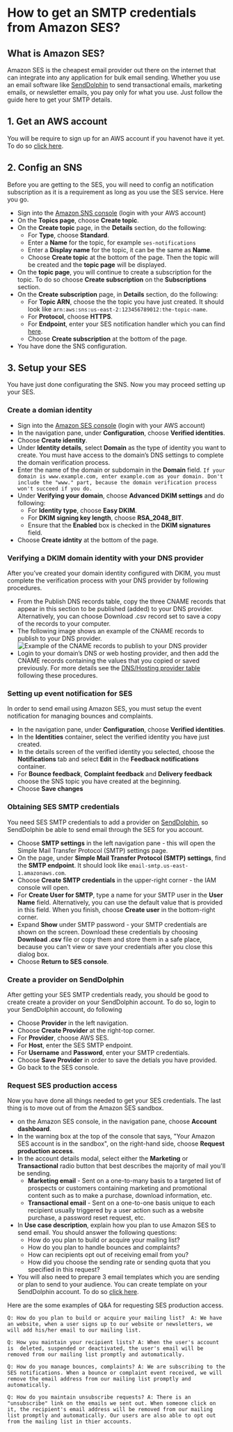 # How to get an SMTP credentials from Amazon SES?

## What is Amazon SES?

Amazon SES is the cheapest email provider out there on the internet that can integrate into any application for bulk email sending. Whether you use an email software like [SendDolphin](https://senddolphin.com) to send transactional emails, marketing emails, or newsletter emails, you pay only for what you use. Just follow the guide here to get your SMTP details.

## 1. Get an AWS account

You will be require to sign up for an AWS account if you havenot have it yet. To do so [click here](https://aws.com).

## 2. Config an SNS

Before you are getting to the SES, you will need to config an notification subscription as it is a requirement as long as you use the SES service. Here you go.

* Sign into the [Amazon SNS console](https://console.aws.amazon.com/sns/home) (login with your AWS account)
* On the **Topics page**, choose **Create topic**.
* On the **Create topic** page, in the **Details** section, do the following:
  * For **Type**, choose **Standard**.
  * Enter a **Name** for the topic, for example `ses-notifications`
  * Enter a **Display name** for the topic, it can be the same as **Name**.
  * Choose **Create topic** at the bottom of the page. Then the topic will be created and the **topic page** will be displayed.
* On the **topic page**, you will continue to create a subscription for the topic. To do so choose **Create subscription** on the **Subscriptions** section.
* On the **Create subscription** page, in **Details** section, do the following:
  * For **Topic ARN**, choose the the topic you have just created. It should look like `arn:aws:sns:us-east-2:123456789012:the-topic-name`.
  * For **Protocol**, choose **HTTPS**.
  * For **Endpoint**, enter your SES notification handler which you can find [here](https://senddolphin.com/my/send-mail/http-handlers).
  * Choose **Create subscription** at the bottom of the page.
* You have done the SNS configuration.

## 3. Setup your SES

You have just done configurating the SNS. Now you may proceed setting up your SES.

### Create a domian identity

* Sign into the [Amazon SES console](https://console.aws.amazon.com/ses/) (login with your AWS account)
* In the navigation pane, under **Configuration**, choose **Verified identities**.
* Choose **Create identity**.
* Under **Identity details**, select **Domain** as the type of identity you want to create. You must have access to the domain’s DNS settings to complete the domain verification process.
* Enter the name of the domain or subdomain in the **Domain** field. `
If your domain is www.example.com, enter example.com as your domain. Don't include the "www." part, because the domain verification process won't succeed if you do.
`
* Under **Verifying your domain**, choose **Advanced DKIM settings** and do following:
  * For **Identity type**, choose **Easy DKIM**.
  * For **DKIM signing key length**, choose **RSA_2048_BIT**.
  * Ensure that the **Enabled** box is checked in the **DKIM signatures** field.
* Choose **Create idntity** at the bottom of the page.

### Verifying a DKIM domain identity with your DNS provider

After you’ve created your domain identity configured with DKIM, you must complete the verification process with your DNS provider by following procedures.

* From the Publish DNS records table, copy the three CNAME records that appear in this section to be published (added) to your DNS provider. Alternatively, you can choose Download .csv record set to save a copy of the records to your computer.
* The following image shows an example of the CNAME records to publish to your DNS provider. ![Example of the CNAME records to publish to your DNS provider](https://docs.aws.amazon.com/images/ses/latest/dg/images/dkim_records.png "Example of the CNAME records to publish to your DNS provider")
* Login to your domain’s DNS or web hosting provider, and then add the CNAME records containing the values that you copied or saved previously. For more details see the [DNS/Hosting provider table](https://docs.aws.amazon.com/ses/latest/dg/creating-identities.html#just-verify-domain-proc) following these procedures.

### Setting up event notification for SES

In order to send email using Amazon SES, you must setup the event notification for managing bounces and complaints.

* In the navigation pane, under **Configuration**, choose **Verified identities**.
* In the **Identities** container, select the verified identity you have just created.
* In the details screen of the verified identity you selected, choose the **Notifications** tab and select **Edit** in the **Feedback notifications** container.
* For **Bounce feedback**, **Complaint feedback** and **Delivery feedback** choose the SNS topic you have created at the beginning.
* Choose **Save changes**

### Obtaining SES SMTP credentials

You need SES SMTP credentials to add a provider on [SendDolphin](https://senddolphin.com/my/send-mail/providers), so SendDolphin be able to send email through the SES for you account.

* Choose **SMTP settings** in the left navigation pane - this will open the Simple Mail Transfer Protocol (SMTP) settings page.
* On the page, under **Simple Mail Transfer Protocol (SMTP) settings**, find the **SMTP endpoint**. It should look like `email-smtp.us-east-1.amazonaws.com`.
* Choose **Create SMTP credentials** in the upper-right corner - the IAM console will open.
* For **Create User for SMTP**, type a name for your SMTP user in the **User Name** field. Alternatively, you can use the default value that is provided in this field. When you finish, choose **Create user** in the bottom-right corner.
* Expand **Show** under SMTP password - your SMTP credentials are shown on the screen.
Download these credentials by choosing **Download .csv** file or copy them and store them in a safe place, because you can't view or save your credentials after you close this dialog box.
* Choose **Return to SES console**.

### Create a provider on SendDolphin

After getting your SES SMTP credentials ready, you should be good to create create a provider on your SendDolphin account. To do so, login to your SendDolphin account, do following
* Choose **Provider** in the left navigation.
* Choose **Create Provider** at the right-top corner.
* For **Provider**, choose AWS SES.
* For **Host**, enter the SES SMTP endpoint.
* For **Username** and **Password**, enter your SMTP credentials.
* Choose **Save Provider** in order to save the detials you have provided.
* Go back to the SES console.

### Request SES production access

Now you have done all things needed to get your SES credentials. The last thing is to move out of from the Amazon SES sandbox.

* on the Amazon SES console, in the navigation pane, choose **Account dashboard**.
* In the warning box at the top of the console that says, "Your Amazon SES account is in the sandbox", on the right-hand side, choose **Request production access**.
* In the account details modal, select either the **Marketing** or **Transactional** radio button that best describes the majority of mail you'll be sending.
   * **Marketing email** - Sent on a one-to-many basis to a targeted list of prospects or customers containing marketing and promotional content such as to make a purchase, download information, etc.
   * **Transactional email** - Sent on a one-to-one basis unique to each recipient usually triggered by a user action such as a website purchase, a password reset request, etc.
* In **Use case description**, explain how you plan to use Amazon SES to send email. You should answer the following questions:
  * How do you plan to build or acquire your mailing list?
  * How do you plan to handle bounces and complaints?
  * How can recipients opt out of receiving email from you?
  * How did you choose the sending rate or sending quota that you specified in this request?
* You will also need to prepare 3 email templates which you are sending or plan to send to your audience. You can create template on your SendDolphin account. To do so [click here](https://senddolphin.com/my/send-mail/templates).

Here are the some examples of Q&A for requesting SES production access.

`
Q: How do you plan to build or acquire your mailing list? 
A: We have an website, when a user signs up to our website or newsletters, we will add his/her email to our mailing list.
`

`
Q: How you maintain your recipient lists?
A: When the user's account is  deleted, suspended or deactivated, the user's email will be removed from our mailing list promptly and automatically.
`

`
Q: How do you manage bounces, complaints?
A: We are subscribing to the SES notifications. When a bounce or complaint event received, we will remove the email address from our mailing list promptly and automatically.
`

`
Q: How do you maintain unsubscribe requests?
A: There is an "unsubscribe" link on the emails we sent out. When someone click on it, the recipient's email address will be removed from our mailing list promptly and automatically. Our users are also able to opt out from the mailing list in thier accounts.
`



